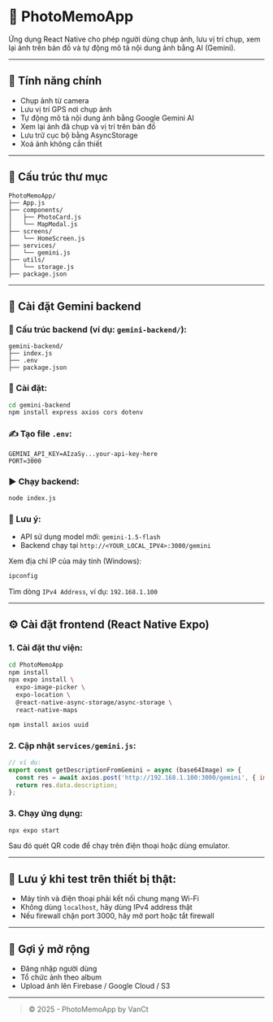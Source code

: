 # 📸 PhotoMemoApp

Ứng dụng React Native cho phép người dùng chụp ảnh, lưu vị trí chụp, xem lại ảnh trên bản đồ và tự động mô tả nội dung ảnh bằng AI (Gemini).

---

## 🚀 Tính năng chính

* Chụp ảnh từ camera
* Lưu vị trí GPS nơi chụp ảnh
* Tự động mô tả nội dung ảnh bằng Google Gemini AI
* Xem lại ảnh đã chụp và vị trí trên bản đồ
* Lưu trữ cục bộ bằng AsyncStorage
* Xoá ảnh không cần thiết

---

## 📁 Cấu trúc thư mục

```
PhotoMemoApp/
├── App.js
├── components/
│   ├── PhotoCard.js
│   └── MapModal.js
├── screens/
│   └── HomeScreen.js
├── services/
│   └── gemini.js
├── utils/
│   └── storage.js
├── package.json
```

---

## 🧠 Cài đặt Gemini backend

### 📂 Cấu trúc backend (ví dụ: `gemini-backend/`):

```
gemini-backend/
├── index.js
├── .env
├── package.json
```

### 🔧 Cài đặt:

```bash
cd gemini-backend
npm install express axios cors dotenv
```

### ✍️ Tạo file `.env`:

```env
GEMINI_API_KEY=AIzaSy...your-api-key-here
PORT=3000
```

### ▶️ Chạy backend:

```bash
node index.js
```

### 📍 Lưu ý:

* API sử dụng model mới: `gemini-1.5-flash`
* Backend chạy tại `http://<YOUR_LOCAL_IPV4>:3000/gemini`

Xem địa chỉ IP của máy tính (Windows):

```bash
ipconfig
```

Tìm dòng `IPv4 Address`, ví dụ: `192.168.1.100`

---

## ⚙️ Cài đặt frontend (React Native Expo)

### 1. Cài đặt thư viện:

```bash
cd PhotoMemoApp
npm install
npx expo install \
  expo-image-picker \
  expo-location \
  @react-native-async-storage/async-storage \
  react-native-maps

npm install axios uuid
```

### 2. Cập nhật `services/gemini.js`:

```js
// ví dụ:
export const getDescriptionFromGemini = async (base64Image) => {
  const res = await axios.post('http://192.168.1.100:3000/gemini', { image: base64Image });
  return res.data.description;
};
```

### 3. Chạy ứng dụng:

```bash
npx expo start
```

Sau đó quét QR code để chạy trên điện thoại hoặc dùng emulator.

---

## 📌 Lưu ý khi test trên thiết bị thật:

* Máy tính và điện thoại phải kết nối chung mạng Wi-Fi
* Không dùng `localhost`, hãy dùng IPv4 address thật
* Nếu firewall chặn port 3000, hãy mở port hoặc tắt firewall

---

## 🌟 Gợi ý mở rộng

* Đăng nhập người dùng
* Tổ chức ảnh theo album
* Upload ảnh lên Firebase / Google Cloud / S3

---

> © 2025 - PhotoMemoApp by VanCt
